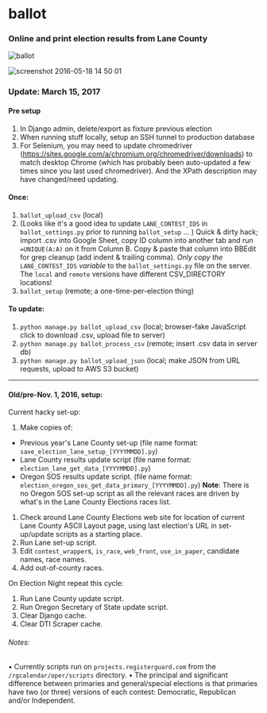 # ballot


### Online and print election results from Lane County  

![ballot](https://cloud.githubusercontent.com/assets/96007/15377445/8f7dc02c-1d10-11e6-8756-68438b1acf2a.png)

![screenshot 2016-05-18 14 50 01](https://cloud.githubusercontent.com/assets/96007/15378391/e74786ba-1d17-11e6-8828-80c8a730f442.png)

### Update: March 15, 2017

#### Pre setup
1. In Django admin, delete/export as fixture previous election
1. When running stuff locally, setup an SSH tunnel to production database
1. For Selenium, you may need to update chromedriver (https://sites.google.com/a/chromium.org/chromedriver/downloads) to match desktop Chrome (which has probably been auto-updated a few times since you last used chromedriver). And the XPath description may have changed/need updating.

#### Once:
1. `ballot_upload_csv` (local)
1. (Looks like it's a good idea to update `LANE_CONTEST_IDS` in `ballot_settings.py` prior to running `ballot_setup` ... ) Quick & dirty hack; import .csv into Google Sheet, copy ID column into another tab and run `=UNIQUE(A:A)` on it from Column B. Copy & paste that column into BBEdit for grep cleanup (add indent & trailing comma). _Only copy the_ `LANE_CONTEST_IDS` _variable_ to the `ballot_settings.py` file on the server. The `local` and `remote` versions have different CSV_DIRECTORY locations!
1. `ballot_setup` (remote; a one-time-per-election thing)  

#### To update:
1. `python manage.py ballot_upload_csv` (local; browser-fake JavaScript click to download .csv, upload file to server)
2. `python manage.py ballot_process_csv` (remote; insert .csv data in server db)
3. `python manage.py ballot_upload_json` (local; make JSON from URL requests, upload to AWS S3 bucket)

--------
#### Old/pre-Nov. 1, 2016, setup:

Current hacky set-up:  

1. Make copies of:  
 * Previous year's Lane County set-up (file name format: `save_election_lane_setup_[YYYYMMDD].py`)
 * Lane County results update script (file name format: `election_lane_get_data_[YYYYMMDD].py`)
 * Oregon SOS results update script. (file name format: `election_oregon_sos_get_data_primary_[YYYYMMDD].py`) **Note**: There is no Oregon SOS set-up script as all the relevant races are driven by what's in the Lane County Elections races list.
1. Check around Lane County Elections web site for location of current Lane County ASCII Layout page, using last election's URL in set-up/update scripts as a starting place.
1. Run Lane set-up script.
1. Edit `contest_wrapper`s, `is_race`, `web_front`, `use_in_paper`, candidate names, race names.
1. Add out-of-county races.

On Election Night repeat this cycle:  

1. Run Lane County update script.
1. Run Oregon Secretary of State update script.
1. Clear Django cache.
1. Clear DTI Scraper cache.

###### Notes:

• Currently scripts run on `projects.registerguard.com` from the  `/rgcalendar/oper/scripts` directory.
• The principal and significant difference between primaries and general/special elections is that primaries have two (or three) versions of each contest: Democratic, Republican and/or Independent.
